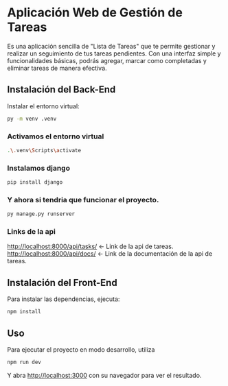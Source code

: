 # Aplicación Web de Gestión de Tareas

Es una aplicación sencilla de "Lista de Tareas" que te permite gestionar y realizar un seguimiento de tus tareas pendientes. Con una interfaz simple y funcionalidades básicas, podrás agregar, marcar como completadas y eliminar tareas de manera efectiva.

## Instalación del Back-End

Instalar el entorno virtual:

```bash
py -m venv .venv
```

### Activamos el entorno virtual

```bash
.\.venv\Scripts\activate
```

### Instalamos django

```bash
pip install django
```

### Y ahora si tendria que funcionar el proyecto.

```bash
py manage.py runserver
```

### Links de la api

[http://localhost:8000/api/tasks/](http://localhost:8000/api/tasks/) <- Link de la api de tareas.
[http://localhost:8000/api/docs/](http://localhost:8000/api/docs/) <- Link de la documentación de la api de tareas.

## Instalación del Front-End

Para instalar las dependencias, ejecuta:

```bash
npm install
```

## Uso

Para ejecutar el proyecto en modo desarrollo, utiliza

```bash
npm run dev
```

Y abra [http://localhost:3000](http://localhost:3000) con su navegador para ver el resultado.
